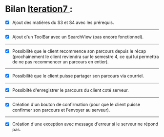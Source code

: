 # Bilan [Iteration7 ](https://github.com/L3-Info-Miage-Universite-Cote-D-Azur/pl2020-plpld/milestone/7)  : 

- [X] Ajout des matières du S3 et S4 avec les prérequis.
-----------------------------------------------

- [X] Ajout d'un ToolBar avec un SearchView (pas encore fonctionnel).
-----------------------------------------------

- [X] Possibilité que le client recommence son parcours depuis le récap (prochainement le client reviendra sur le semestre 4, ce qui lui permettra de ne pas recommencer un parcours en entier).
-----------------------------------------------

- [X] Possibilité que le client puisse partager son parcours via courriel.
-----------------------------------------------

- [X] Possibilté d'enregistrer le parcours du client coté serveur.
-----------------------------------------------

- [X] Création d'un bouton de confirmation (pour que le client puisse confirmer son parcours et l'envoyer au serveur).
-----------------------------------------------

- [X] Création d'une exception avec message d'erreur si le serveur ne répond pas.
